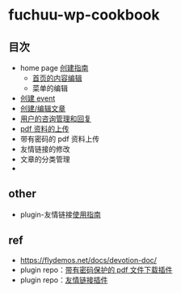 # fuchuu-wp-cookbook

## 目次

- home page [创建指南](./docs/zh/guide/homepage.md)
  - [首页的内容编辑](./docs/zh/guide/pageModify/mainPageModify.md)
  - 菜单的编辑
- [创建 event](./docs/zh/guide/createEvent.md)
- [创建/编辑文章](./docs/zh/guide/createPost.md)
- [用户的咨询管理和回复](./docs/zh/guide/qaResolve.md)
- [pdf 资料的上传](./docs/zh/guide/normalPdfUpload.md)
- 带有密码的 pdf 资料上传
- 友情链接的修改
- 文章的分类管理
-

## other
- plugin-友情链接[使用指南](./docs/zh/guide/plugin-friendLink.md)

## ref

- https://flydemos.net/docs/devotion-doc/
- plugin repo：[带有密码保护的 pdf 文件下载插件](https://github.com/suhanyujie/wp-protected-pdf-download)
- plugin repo：[友情链接插件](https://github.com/suhanyujie/wp-link-gallery)
